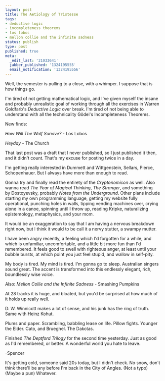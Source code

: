 ```yaml
---
layout: post
title: The Aetiology of Tristesse
tags:
- deductive logic
- incompleteness theorems
- los lobos
- mellon collie and the infinite sadness
status: publish
type: post
published: true
meta:
  _edit_last: '21033641'
  jabber_published: '1324195555'
  email_notification: '1324195556'
---
```

Well, the semester is pulling to a close, with a whimper. I suppose that is how things go.

I'm tired of not getting mathematical logic, and I've given myself the insane and probably unrealistic goal of working through all the exercises in Warren Goldfarb's _Deductive Logic_ over break. I'm tired of not being able to understand with all the technicality Gödel's Incompleteness Theorems.

New finds:

_How Will The Wolf Survive?_ - Los Lobos

_Heyday_ - The Church

That last post was a draft that I never published, so I just published it then, and it didn't count. That's my excuse for posting twice in a day.

I'm getting really interested in Dummett and Wittgenstein, Sellars, Pierce, Schopenhauer. But I always have more than enough to read.

Gonna try and finally read the entirety of the _Cryptonomicon_ as well. Also wanna read _The Year of Magical Thinking_, _The Stranger_, and something by Dostoyevsky, probably _Notes from the Underground_. Other plans include starting my own programming language, getting my website fully operational, punching holes in walls, tipping vending machines over, crying alone in a canoe, spinning until I throw up, reading Kripke, naturalizing epistemology, metaphysics, and your mom.

It would be an exaggeration to say that I am having a nervous breakdown right now, but I think it would to be call it a nervy stutter, a swampy mutter.

I have been angry recently, a feeling which I'd forgotten for a while, and which is unfamiliar, uncomfortable, and a little bit more fun than I'd remembered. It feels good to swell with righteous anger, at least until your bubble bursts, at which point you just feel stupid, and wallow in self-pity.

My body is tired. My mind is tired. I'm gonna go to sleep. Australian singers sound great. The accent is transformed into this endlessly elegant, rich, boundlessly wise voice.

Also: _Mellon Collie and the Infinite Sadness_ - Smashing Pumpkins

At 28 tracks it is huge, and bloated, but you'd be surprised at how much of it holds up really well.

D. W. Winnicott makes a lot of sense, and his junk has the ring of truth. Same with Heinz Kohut.

Plums and paper. Scrambling, babbling lease on life. Pillow fights. Younger the Elder. Cato, and Brueghel. The Dakotas.

Finished _The Deptford Trilogy_ for the second time yesterday. Just as good as I'd remembered, or better. A wonderful world you hate to leave.

-Spencer

It's getting cold, someone said 20s today, but I didn't check. No snow, don't think there'll be any before I'm back in the City of Angles. (Not a typo) (Maybe a pun) Whatever.
